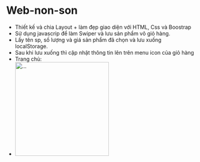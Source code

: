 # Web-non-son
- Thiết kế và chia Layout + làm đẹp giao diện với HTML, Css và Boostrap
- Sử dụng javascrip để làm Swiper và lưu sản phẩm vô giỏ hàng.
- Lấy tên sp, số lượng và giá sản phẩm đã chọn và lưu xuống localStorage.
- Sau khi lưu xuống thì cập nhật thông tin lên trên menu icon của giỏ hàng
- Trang chủ:
- <img src="(https://user-images.githubusercontent.com/101527833/169648174-adcb9770-949a-4093-9eab-67032072fe5b.png)" alt="..." width="250" />
  
